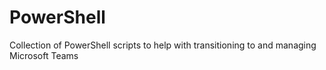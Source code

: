 # PowerShell
Collection of PowerShell scripts to help with transitioning to and managing Microsoft Teams
